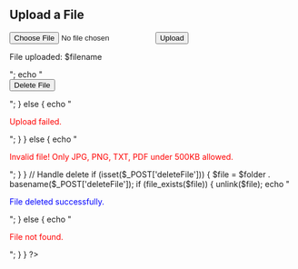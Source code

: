 <!DOCTYPE html>
<html>
<head><title>Upload and Delete One File</title></head>
<body>

<h2>Upload a File</h2>

<form method="post" enctype="multipart/form-data">
    <input type="file" name="fileToUpload" required>
    <input type="submit" name="upload" value="Upload">
</form>

<?php
$folder = "uploads/";
if (!is_dir($folder)) mkdir($folder);

// Handle file upload
if (isset($_POST['upload']) && isset($_FILES['fileToUpload'])) {
    $filename = basename($_FILES['fileToUpload']['name']);
    $target = $folder . $filename;
    $type = strtolower(pathinfo($target, PATHINFO_EXTENSION));
    $size = $_FILES['fileToUpload']['size'];

    if ($size < 500000 && in_array($type, ['jpg', 'png', 'txt', 'pdf'])) {
        if (move_uploaded_file($_FILES["fileToUpload"]["tmp_name"], $target)) {
            echo "<p style='color:green;'>File uploaded: $filename</p>";
            echo "<form method='post'>
                    <input type='hidden' name='deleteFile' value='$filename'>
                    <input type='submit' value='Delete File'>
                  </form>";
        } else {
            echo "<p style='color:red;'>Upload failed.</p>";
        }
    } else {
        echo "<p style='color:red;'>Invalid file! Only JPG, PNG, TXT, PDF under 500KB allowed.</p>";
    }
}

// Handle delete
if (isset($_POST['deleteFile'])) {
    $file = $folder . basename($_POST['deleteFile']);
    if (file_exists($file)) {
        unlink($file);
        echo "<p style='color:blue;'>File deleted successfully.</p>";
    } else {
        echo "<p style='color:red;'>File not found.</p>";
    }
}
?>

</body>
</html>
